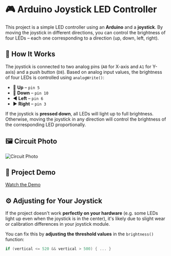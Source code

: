 # 🎮 Arduino Joystick LED Controller

This project is a simple LED controller using an **Arduino** and a **joystick**. By moving the joystick in different directions, you can control the brightness of four LEDs – each one corresponding to a direction (up, down, left, right).

## 🔧 How It Works

The joystick is connected to two analog pins (`A0` for X-axis and `A1` for Y-axis) and a push button (`D8`). Based on analog input values, the brightness of four LEDs is controlled using `analogWrite()`:

- 🔼 **Up** – `pin 5`
- 🔽 **Down** – `pin 10`
- ◀️ **Left** – `pin 6`
- ▶️ **Right** – `pin 3`

If the joystick is **pressed down**, all LEDs will light up to full brightness.  
Otherwise, moving the joystick in any direction will control the brightness of the corresponding LED proportionally.

## 🖼️ Circuit Photo

<!-- INSERT PHOTO BELOW -->
![Circuit Photo](![arduino_github_joystick](https://github.com/user-attachments/assets/f82d97e4-78ec-4fb8-9266-42af7a878bbe))

## 🎥 Project Demo

<!-- INSERT VIDEO BELOW -->
[Watch the Demo](insert_video_link_here)

## ⚙️ Adjusting for Your Joystick

If the project doesn't work **perfectly on your hardware** (e.g. some LEDs light up even when the joystick is in the center), it's likely due to slight wear or calibration differences in your joystick module.

You can fix this by **adjusting the threshold values** in the `brightness()` function:

```cpp
if (vertical <= 520 && vertical > 500) { ... }
